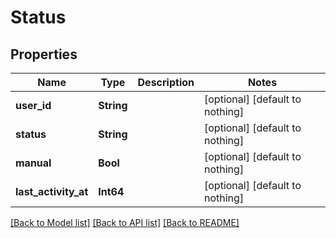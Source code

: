 # Status


## Properties
Name | Type | Description | Notes
------------ | ------------- | ------------- | -------------
**user_id** | **String** |  | [optional] [default to nothing]
**status** | **String** |  | [optional] [default to nothing]
**manual** | **Bool** |  | [optional] [default to nothing]
**last_activity_at** | **Int64** |  | [optional] [default to nothing]


[[Back to Model list]](../README.md#models) [[Back to API list]](../README.md#api-endpoints) [[Back to README]](../README.md)


